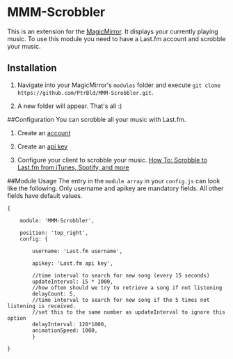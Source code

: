 # MMM-Scrobbler
This is an extension for the [MagicMirror](https://github.com/MichMich/MagicMirror/tree/v2-beta). It displays your currently playing music. To use this module you need to have a Last.fm account and scrobble your music.

## Installation

1. Navigate into your MagicMirror's `modules` folder and execute `git clone https://github.com/PtrBld/MMM-Scrobbler.git`.

2. A new folder will appear. That's all :)

##Configuration
You can scrobble all your music with Last.fm.

1. Create an [account](https://secure.last.fm/de/join)

2. Create an [api key](http://www.last.fm/api/account/create)

3. Configure your client to scrobble your music. [How To: Scrobble to Last.fm from iTunes, Spotify, and more](http://www.cnet.com/how-to/how-to-scrobble-to-last-fm-from-itunes-spotify-and-more/)

##Module Usage
The entry in the `module array` in your `config.js` can look like the following. Only username and apikey are mandatory fields. All other fields have default values.

```
{
			
	module: 'MMM-Scrobbler',
	
	position: 'top_right',
	config: {

		username: 'Last.fm username',
	
		apikey: 'Last.fm api key',
	
		//time interval to search for new song (every 15 seconds)
		updateInterval: 15 * 1000,
		//how often should we try to retrieve a song if not listening
		delayCount: 5,
		//time interval to search for new song if the 5 times not listening is received.
		//set this to the same number as updateInterval to ignore this option	
		delayInterval: 120*1000,
		animationSpeed: 1000,
		}
	
}
